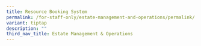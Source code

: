```yaml
---
title: Resource Booking System
permalink: /for-staff-only/estate-management-and-operations/permalink/
variant: tiptap
description: ""
third_nav_title: Estate Management & Operations
---
```

